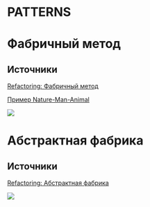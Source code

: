 # PATTERNS

# Фабричный метод

## Источники

[Refactoring: Фабричный метод](https://refactoring.guru/ru/design-patterns/factory-method)

[Пример Nature-Man-Animal](http://ci-plus-plus-snachala.ru/?p=4316)

![](https://github.com/obscene3190/PATTERNS/blob/master/sources/structure.png)


# Абстрактная фабрика

## Источники

[Refactoring: Абстрактная фабрика](https://refactoring.guru/ru/design-patterns/abstract-factory)

![](https://github.com/obscene3190/PATTERNS/blob/master/sources/AbstractFabric.png)
